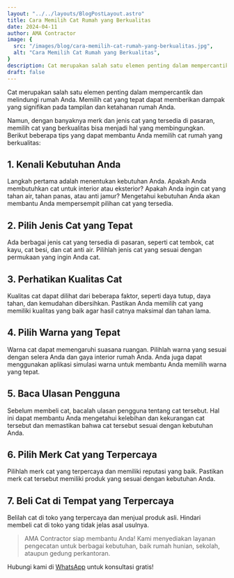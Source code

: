 ```yaml
---
layout: "../../layouts/BlogPostLayout.astro"
title: Cara Memilih Cat Rumah yang Berkualitas
date: 2024-04-11
author: AMA Contractor
image: {
  src: "/images/blog/cara-memilih-cat-rumah-yang-berkualitas.jpg",
  alt: "Cara Memilih Cat Rumah yang Berkualitas",
}
description: Cat merupakan salah satu elemen penting dalam mempercantik dan melindungi rumah Anda. Memilih cat yang tepat dapat memberikan dampak yang signifikan pada tampilan dan ketahanan rumah Anda.
draft: false
---
```


Cat merupakan salah satu elemen penting dalam mempercantik dan melindungi rumah Anda. Memilih cat yang tepat dapat memberikan dampak yang signifikan pada tampilan dan ketahanan rumah Anda.

Namun, dengan banyaknya merk dan jenis cat yang tersedia di pasaran, memilih cat yang berkualitas bisa menjadi hal yang membingungkan. Berikut beberapa tips yang dapat membantu Anda memilih cat rumah yang berkualitas:

## 1\. Kenali Kebutuhan Anda ##

Langkah pertama adalah menentukan kebutuhan Anda. Apakah Anda membutuhkan cat untuk interior atau eksterior? Apakah Anda ingin cat yang tahan air, tahan panas, atau anti jamur? Mengetahui kebutuhan Anda akan membantu Anda mempersempit pilihan cat yang tersedia.

## 2\. Pilih Jenis Cat yang Tepat ##

Ada berbagai jenis cat yang tersedia di pasaran, seperti cat tembok, cat kayu, cat besi, dan cat anti air. Pilihlah jenis cat yang sesuai dengan permukaan yang ingin Anda cat.

## 3\. Perhatikan Kualitas Cat ##

Kualitas cat dapat dilihat dari beberapa faktor, seperti daya tutup, daya tahan, dan kemudahan dibersihkan. Pastikan Anda memilih cat yang memiliki kualitas yang baik agar hasil catnya maksimal dan tahan lama.

## 4\. Pilih Warna yang Tepat ##

Warna cat dapat memengaruhi suasana ruangan. Pilihlah warna yang sesuai dengan selera Anda dan gaya interior rumah Anda. Anda juga dapat menggunakan aplikasi simulasi warna untuk membantu Anda memilih warna yang tepat.

## 5\. Baca Ulasan Pengguna ##

Sebelum membeli cat, bacalah ulasan pengguna tentang cat tersebut. Hal ini dapat membantu Anda mengetahui kelebihan dan kekurangan cat tersebut dan memastikan bahwa cat tersebut sesuai dengan kebutuhan Anda.

## 6\. Pilih Merk Cat yang Terpercaya ##

Pilihlah merk cat yang terpercaya dan memiliki reputasi yang baik. Pastikan merk cat tersebut memiliki produk yang sesuai dengan kebutuhan Anda.

## 7\. Beli Cat di Tempat yang Terpercaya ##

Belilah cat di toko yang terpercaya dan menjual produk asli. Hindari membeli cat di toko yang tidak jelas asal usulnya.

> AMA Contractor siap membantu Anda! Kami menyediakan layanan pengecatan untuk berbagai kebutuhan, baik rumah hunian, sekolah, ataupun gedung perkantoran.

Hubungi kami di [WhatsApp](https://api.whatsapp.com/send?phone=6281224506024&text=Halo%20saya%20ingin%20konsultasi%20tentang) untuk konsultasi gratis!